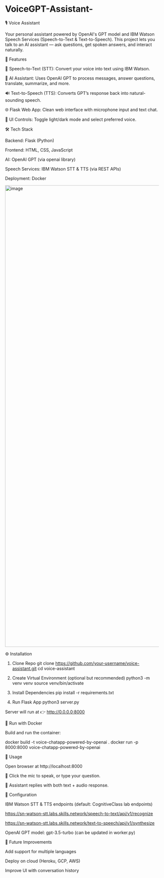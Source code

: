 # VoiceGPT-Assistant-
🎙️ Voice Assistant

Your personal assistant powered by OpenAI's GPT model and IBM Watson Speech Services (Speech-to-Text & Text-to-Speech).
This project lets you talk to an AI assistant — ask questions, get spoken answers, and interact naturally.

🚀 Features

🎤 Speech-to-Text (STT): Convert your voice into text using IBM Watson.

🤖 AI Assistant: Uses OpenAI GPT to process messages, answer questions, translate, summarize, and more.

🔊 Text-to-Speech (TTS): Converts GPT’s response back into natural-sounding speech.

🌐 Flask Web App: Clean web interface with microphone input and text chat.

🎨 UI Controls: Toggle light/dark mode and select preferred voice.

🛠️ Tech Stack

Backend: Flask (Python)

Frontend: HTML, CSS, JavaScript

AI: OpenAI GPT (via openai library)

Speech Services: IBM Watson STT & TTS (via REST APIs)

Deployment: Docker

<img width="2820" height="1511" alt="image" src="https://github.com/user-attachments/assets/437c465d-3982-4a39-b6b9-d5dd8013fc33" />

⚙️ Installation
1. Clone Repo
git clone https://github.com/your-username/voice-assistant.git
cd voice-assistant

2. Create Virtual Environment (optional but recommended)
python3 -m venv venv
source venv/bin/activate

3. Install Dependencies
pip install -r requirements.txt

4. Run Flask App
python3 server.py


Server will run at 👉 http://0.0.0.0:8000

🐳 Run with Docker

Build and run the container:

docker build -t voice-chatapp-powered-by-openai .
docker run -p 8000:8000 voice-chatapp-powered-by-openai

🎯 Usage

Open browser at http://localhost:8000

🎤 Click the mic to speak, or type your question.

🤖 Assistant replies with both text + audio response.

🔑 Configuration

IBM Watson STT & TTS endpoints (default: CognitiveClass lab endpoints)

https://sn-watson-stt.labs.skills.network/speech-to-text/api/v1/recognize

https://sn-watson-stt.labs.skills.network/text-to-speech/api/v1/synthesize

OpenAI GPT model: gpt-3.5-turbo (can be updated in worker.py)

📌 Future Improvements

Add support for multiple languages

Deploy on cloud (Heroku, GCP, AWS)

Improve UI with conversation history
